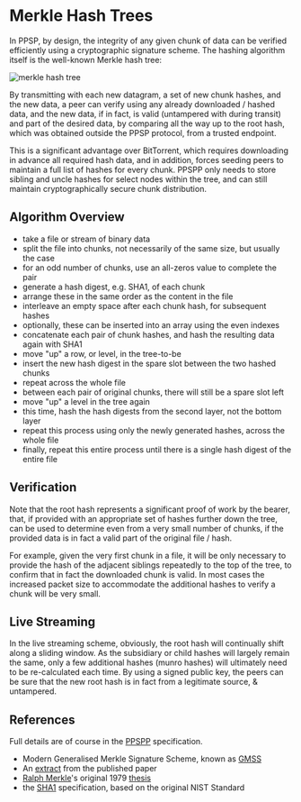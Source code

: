 # Merkle Hash Trees

In PPSP, by design, the integrity of any given chunk of data can be verified
efficiently using a cryptographic signature scheme. The hashing algorithm
itself is the well-known Merkle hash tree:

![merkle hash tree](https://github.com/skunkwerks/swirl/wiki/images/merkletree-v4.png)

By transmitting with each new datagram, a set of new chunk hashes, and the new data,
a peer can verify using any already downloaded / hashed data, and the new data, if in
fact, is valid (untampered with during transit) and part of the desired data, by comparing all the way up to the root hash, which was obtained outside the PPSP protocol, from a trusted endpoint.

This is a significant advantage over BitTorrent, which requires downloading in advance
all required hash data, and in addition, forces seeding peers to maintain a full list
of hashes for every chunk. PPSPP only needs to store sibling and uncle hashes for select
nodes within the tree, and can still maintain cryptographically secure chunk distribution.

## Algorithm Overview

- take a file or stream of binary data
- split the file into chunks, not necessarily of the same size, but usually the case
- for an odd number of chunks, use an all-zeros value to complete the pair
- generate a hash digest, e.g. SHA1, of each chunk
- arrange these in the same order as the content in the file
- interleave an empty space after each chunk hash, for subsequent hashes
- optionally, these can be inserted into an array using the even indexes
- concatenate each pair of chunk hashes, and hash the resulting data again with SHA1
- move "up" a row, or level, in the tree-to-be
- insert the new hash digest in the spare slot between the two hashed chunks
- repeat across the whole file
- between each pair of original chunks, there will still be a spare slot left
- move "up" a level in the tree again
- this time, hash the hash digests from the second layer, not the bottom layer
- repeat this process using only the newly generated hashes, across the whole file
- finally, repeat this entire process until there is a single hash digest of the entire file

## Verification

Note that the root hash represents a significant proof of work by the bearer,
that, if provided with an appropriate set of hashes further down the tree,
can be used to determine even from a very small number of chunks, if the
provided data is in fact a valid part of the original file / hash.

For example, given the very first chunk in a file, it will be only necessary
to provide the hash of the adjacent siblings repeatedly to the top of the
tree, to confirm that in fact the downloaded chunk is valid. In most cases
the increased packet size to accommodate the additional hashes to verify a
chunk will be very small.

## Live Streaming

In the live streaming scheme, obviously, the root hash will continually
shift along a sliding window. As the subsidiary or child hashes will
largely remain the same, only a few additional hashes (munro hashes) will
ultimately need to be re-calculated each time. By using a signed public key,
the peers can be sure that the new root hash is in fact from a legitimate
source, & untampered.

## References

Full details are of course in the [PPSPP] specification.

- Modern Generalised Merkle Signature Scheme, known as [GMSS]
- An [extract] from the published paper
- [Ralph Merkle]'s original 1979 [thesis]
- the [SHA1] specification, based on the original NIST Standard

[PPSPP]: http://tools.ietf.org/html/draft-ietf-ppsp-peer-protocol
[extract]: https://github.com/skunkwerks/swirl/wiki/papers/Merkle_extract_from_thesis.pdf
[GMSS]: https://github.com/skunkwerks/swirl/wiki/papers/Merkle_Signatures_with_Virtually_Unlimited_Signature_Capacity.pdf
[thesis]: https://github.com/skunkwerks/swirl/wiki/papers/Secrecy_Authentication_and_Public_Key_Systems_Merkle1979.pdf
[SHA1]: http://tools.ietf.org/html/rfc3174
[Ralph Merkle]: http://www.merkle.com/merkleDir/papers.html
